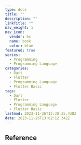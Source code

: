 ```yaml
---
type: docs
title: ""
description: ""
linkTitle: ""
nav_weight: 1
nav_icon:
  vendor: bs
  name: book
  color: blue
featured: true
series:
  - Programming
  - Programming Language
categories:
  - Dart
  - Flutter
  - Programming Language
  - Flutter Basic
tags:
  - Dart
  - Flutter
  - Programming Language
  - Flutter Basic
lastmod: 2023-11-26T13:30:35.438Z
date: 2023-11-26T13:02:12.342Z
---
```


## Reference
